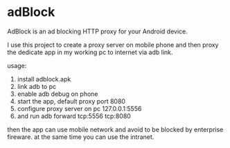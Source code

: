 # adBlock
AdBlock is an ad blocking HTTP proxy for your Android device. 

I use this project to create a proxy server on mobile phone
and then proxy the dedicate app in my working pc to internet via adb link.

usage:


1. install adblock.apk
2. link adb to pc
3. enable adb debug on phone
4. start the app, default proxy port 8080
5. configure proxy server on pc 127.0.0.1:5556
6. and run
adb forward tcp:5556 tcp:8080

then the app can use mobile network and avoid to be blocked by enterprise fireware.
at the same time you can use the intranet.
